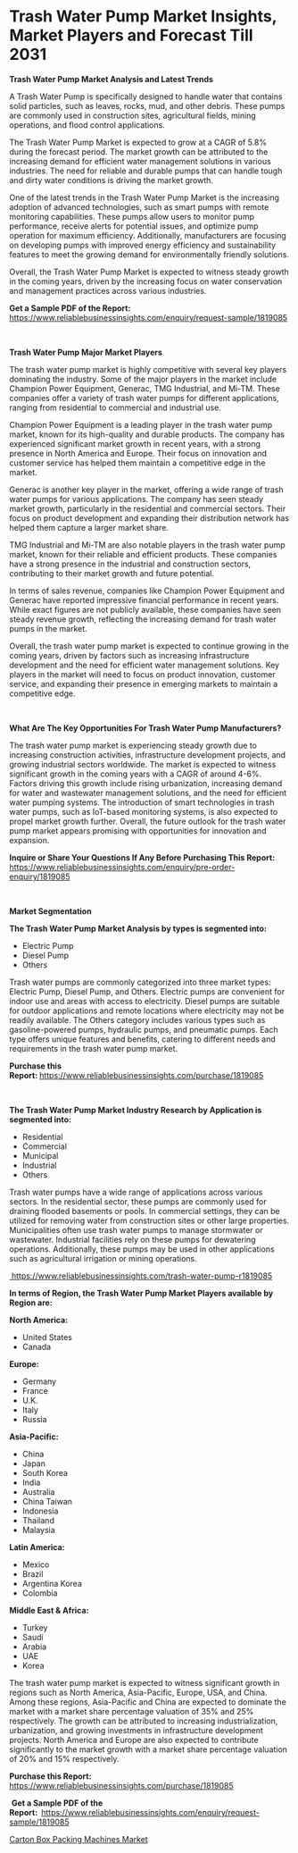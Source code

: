 <p><h1>Trash Water Pump Market Insights, Market Players and Forecast Till 2031</h1></p><p><strong>Trash Water Pump Market Analysis and Latest Trends</strong></p>
<p><p>A Trash Water Pump is specifically designed to handle water that contains solid particles, such as leaves, rocks, mud, and other debris. These pumps are commonly used in construction sites, agricultural fields, mining operations, and flood control applications.</p><p>The Trash Water Pump Market is expected to grow at a CAGR of 5.8% during the forecast period. The market growth can be attributed to the increasing demand for efficient water management solutions in various industries. The need for reliable and durable pumps that can handle tough and dirty water conditions is driving the market growth.</p><p>One of the latest trends in the Trash Water Pump Market is the increasing adoption of advanced technologies, such as smart pumps with remote monitoring capabilities. These pumps allow users to monitor pump performance, receive alerts for potential issues, and optimize pump operation for maximum efficiency. Additionally, manufacturers are focusing on developing pumps with improved energy efficiency and sustainability features to meet the growing demand for environmentally friendly solutions.</p><p>Overall, the Trash Water Pump Market is expected to witness steady growth in the coming years, driven by the increasing focus on water conservation and management practices across various industries.</p></p>
<p><strong>Get a Sample PDF of the Report:&nbsp;</strong> <a href="https://www.reliablebusinessinsights.com/enquiry/request-sample/1819085">https://www.reliablebusinessinsights.com/enquiry/request-sample/1819085</a></p>
<p>&nbsp;</p>
<p><strong>Trash Water Pump Major Market Players</strong></p>
<p><p>The trash water pump market is highly competitive with several key players dominating the industry. Some of the major players in the market include Champion Power Equipment, Generac, TMG Industrial, and Mi-TM. These companies offer a variety of trash water pumps for different applications, ranging from residential to commercial and industrial use.</p><p>Champion Power Equipment is a leading player in the trash water pump market, known for its high-quality and durable products. The company has experienced significant market growth in recent years, with a strong presence in North America and Europe. Their focus on innovation and customer service has helped them maintain a competitive edge in the market.</p><p>Generac is another key player in the market, offering a wide range of trash water pumps for various applications. The company has seen steady market growth, particularly in the residential and commercial sectors. Their focus on product development and expanding their distribution network has helped them capture a larger market share.</p><p>TMG Industrial and Mi-TM are also notable players in the trash water pump market, known for their reliable and efficient products. These companies have a strong presence in the industrial and construction sectors, contributing to their market growth and future potential.</p><p>In terms of sales revenue, companies like Champion Power Equipment and Generac have reported impressive financial performance in recent years. While exact figures are not publicly available, these companies have seen steady revenue growth, reflecting the increasing demand for trash water pumps in the market.</p><p>Overall, the trash water pump market is expected to continue growing in the coming years, driven by factors such as increasing infrastructure development and the need for efficient water management solutions. Key players in the market will need to focus on product innovation, customer service, and expanding their presence in emerging markets to maintain a competitive edge.</p></p>
<p>&nbsp;</p>
<p><strong>What Are The Key Opportunities For Trash Water Pump Manufacturers?</strong></p>
<p><p>The trash water pump market is experiencing steady growth due to increasing construction activities, infrastructure development projects, and growing industrial sectors worldwide. The market is expected to witness significant growth in the coming years with a CAGR of around 4-6%. Factors driving this growth include rising urbanization, increasing demand for water and wastewater management solutions, and the need for efficient water pumping systems. The introduction of smart technologies in trash water pumps, such as IoT-based monitoring systems, is also expected to propel market growth further. Overall, the future outlook for the trash water pump market appears promising with opportunities for innovation and expansion.</p></p>
<p><strong>Inquire or Share Your Questions If Any Before Purchasing This Report:</strong> <a href="https://www.reliablebusinessinsights.com/enquiry/pre-order-enquiry/1819085">https://www.reliablebusinessinsights.com/enquiry/pre-order-enquiry/1819085</a></p>
<p>&nbsp;</p>
<p><strong>Market Segmentation</strong></p>
<p><strong>The Trash Water Pump Market Analysis by types is segmented into:</strong></p>
<p><ul><li>Electric Pump</li><li>Diesel Pump</li><li>Others</li></ul></p>
<p><p>Trash water pumps are commonly categorized into three market types: Electric Pump, Diesel Pump, and Others. Electric pumps are convenient for indoor use and areas with access to electricity. Diesel pumps are suitable for outdoor applications and remote locations where electricity may not be readily available. The Others category includes various types such as gasoline-powered pumps, hydraulic pumps, and pneumatic pumps. Each type offers unique features and benefits, catering to different needs and requirements in the trash water pump market.</p></p>
<p><strong>Purchase this Report:&nbsp;</strong><a href="https://www.reliablebusinessinsights.com/purchase/1819085">https://www.reliablebusinessinsights.com/purchase/1819085</a></p>
<p>&nbsp;</p>
<p><strong>The Trash Water Pump Market Industry Research by Application is segmented into:</strong></p>
<p><ul><li>Residential</li><li>Commercial</li><li>Municipal</li><li>Industrial</li><li>Others</li></ul></p>
<p><p>Trash water pumps have a wide range of applications across various sectors. In the residential sector, these pumps are commonly used for draining flooded basements or pools. In commercial settings, they can be utilized for removing water from construction sites or other large properties. Municipalities often use trash water pumps to manage stormwater or wastewater. Industrial facilities rely on these pumps for dewatering operations. Additionally, these pumps may be used in other applications such as agricultural irrigation or mining operations.</p></p>
<p><a href="https://www.reliablebusinessinsights.com/trash-water-pump-r1819085">&nbsp;https://www.reliablebusinessinsights.com/trash-water-pump-r1819085</a></p>
<p><strong>In terms of Region, the Trash Water Pump Market Players available by Region are:</strong></p>
<p>
    <p> <strong> North America: </strong>
        <ul>
            <li>United States</li>
            <li>Canada</li>
        </ul>
        </p> 
    <p> <strong> Europe: </strong>
        <ul>
            <li>Germany</li>
            <li>France</li>
            <li>U.K.</li>
            <li>Italy</li>
            <li>Russia</li>
        </ul>
        </p> 
    <p> <strong> Asia-Pacific: </strong>
        <ul>
            <li>China</li>
            <li>Japan</li>
            <li>South Korea</li>
            <li>India</li>
            <li>Australia</li>
            <li>China Taiwan</li>
            <li>Indonesia</li>
            <li>Thailand</li>
            <li>Malaysia</li>
        </ul>
        </p> 
    <p> <strong> Latin America: </strong>
        <ul>
            <li>Mexico</li>
            <li>Brazil</li>
            <li>Argentina Korea</li>
            <li>Colombia</li>
        </ul>
        </p> 
    <p> <strong> Middle East & Africa: </strong>
        <ul>
            <li>Turkey</li>
            <li>Saudi</li>
            <li>Arabia</li>
            <li>UAE</li>
            <li>Korea</li>
        </ul>
    </p>
    </p>
<p><p>The trash water pump market is expected to witness significant growth in regions such as North America, Asia-Pacific, Europe, USA, and China. Among these regions, Asia-Pacific and China are expected to dominate the market with a market share percentage valuation of 35% and 25% respectively. The growth can be attributed to increasing industrialization, urbanization, and growing investments in infrastructure development projects. North America and Europe are also expected to contribute significantly to the market growth with a market share percentage valuation of 20% and 15% respectively.</p></p>
<p><strong>Purchase this Report: </strong><a href="https://www.reliablebusinessinsights.com/purchase/1819085">https://www.reliablebusinessinsights.com/purchase/1819085</a></p>
<p>&nbsp;<strong>Get a Sample PDF of the Report:&nbsp;&nbsp;</strong><a href="https://www.reliablebusinessinsights.com/enquiry/request-sample/1819085">https://www.reliablebusinessinsights.com/enquiry/request-sample/1819085</a></p>
<p><strong></strong></p>
<p><p><a href="https://view.publitas.com/reportprime-1/analyzing-carton-box-packing-machines-market-dynamics-and-growth-drivers-and-forecasted-for-period-from-2024-to-2031/">Carton Box Packing Machines Market</a></p></p>